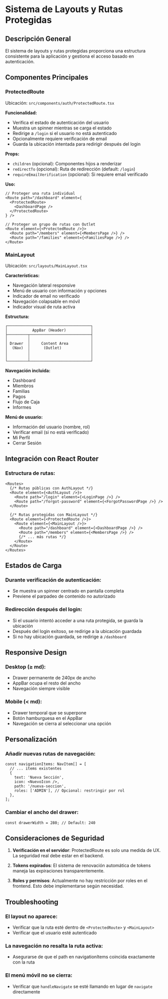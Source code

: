 # Sistema de Layouts y Rutas Protegidas

## Descripción General

El sistema de layouts y rutas protegidas proporciona una estructura consistente para la aplicación y gestiona el acceso basado en autenticación.

## Componentes Principales

### ProtectedRoute

Ubicación: `src/components/auth/ProtectedRoute.tsx`

**Funcionalidad:**
- Verifica el estado de autenticación del usuario
- Muestra un spinner mientras se carga el estado
- Redirige a `/login` si el usuario no está autenticado
- Opcionalmente requiere verificación de email
- Guarda la ubicación intentada para redirigir después del login

**Props:**
- `children` (opcional): Componentes hijos a renderizar
- `redirectTo` (opcional): Ruta de redirección (default: `/login`)
- `requireEmailVerification` (opcional): Si requiere email verificado

**Uso:**
```tsx
// Proteger una ruta individual
<Route path="/dashboard" element={
  <ProtectedRoute>
    <DashboardPage />
  </ProtectedRoute>
} />

// Proteger un grupo de rutas con Outlet
<Route element={<ProtectedRoute />}>
  <Route path="/members" element={<MembersPage />} />
  <Route path="/families" element={<FamiliesPage />} />
</Route>
```

### MainLayout

Ubicación: `src/layouts/MainLayout.tsx`

**Características:**
- Navegación lateral responsive
- Menú de usuario con información y opciones
- Indicador de email no verificado
- Navegación colapsable en móvil
- Indicador visual de ruta activa

**Estructura:**
```
┌─────────────────────────────────────┐
│           AppBar (Header)           │
├─────────┬───────────────────────────┤
│         │                           │
│ Drawer  │     Content Area          │
│  (Nav)  │      (Outlet)             │
│         │                           │
│         │                           │
└─────────┴───────────────────────────┘
```

**Navegación incluida:**
- Dashboard
- Miembros
- Familias
- Pagos
- Flujo de Caja
- Informes

**Menú de usuario:**
- Información del usuario (nombre, rol)
- Verificar email (si no está verificado)
- Mi Perfil
- Cerrar Sesión

## Integración con React Router

### Estructura de rutas:

```tsx
<Routes>
  {/* Rutas públicas con AuthLayout */}
  <Route element={<AuthLayout />}>
    <Route path="/login" element={<LoginPage />} />
    <Route path="/forgot-password" element={<ForgotPasswordPage />} />
  </Route>

  {/* Rutas protegidas con MainLayout */}
  <Route element={<ProtectedRoute />}>
    <Route element={<MainLayout />}>
      <Route path="/dashboard" element={<DashboardPage />} />
      <Route path="/members" element={<MembersPage />} />
      {/* ... más rutas */}
    </Route>
  </Route>
</Routes>
```

## Estados de Carga

### Durante verificación de autenticación:
- Se muestra un spinner centrado en pantalla completa
- Previene el parpadeo de contenido no autorizado

### Redirección después del login:
- Si el usuario intentó acceder a una ruta protegida, se guarda la ubicación
- Después del login exitoso, se redirige a la ubicación guardada
- Si no hay ubicación guardada, se redirige a `/dashboard`

## Responsive Design

### Desktop (≥ md):
- Drawer permanente de 240px de ancho
- AppBar ocupa el resto del ancho
- Navegación siempre visible

### Mobile (< md):
- Drawer temporal que se superpone
- Botón hamburguesa en el AppBar
- Navegación se cierra al seleccionar una opción

## Personalización

### Añadir nuevas rutas de navegación:

```tsx
const navigationItems: NavItem[] = [
  // ... items existentes
  {
    text: 'Nueva Sección',
    icon: <NuevoIcon />,
    path: '/nueva-seccion',
    roles: ['ADMIN'], // Opcional: restringir por rol
  },
];
```

### Cambiar el ancho del drawer:

```tsx
const drawerWidth = 280; // Default: 240
```

## Consideraciones de Seguridad

1. **Verificación en el servidor**: ProtectedRoute es solo una medida de UX. La seguridad real debe estar en el backend.

2. **Tokens expirados**: El sistema de renovación automática de tokens maneja las expiraciones transparentemente.

3. **Roles y permisos**: Actualmente no hay restricción por roles en el frontend. Esto debe implementarse según necesidad.

## Troubleshooting

### El layout no aparece:
- Verificar que la ruta esté dentro de `<ProtectedRoute>` y `<MainLayout>`
- Verificar que el usuario esté autenticado

### La navegación no resalta la ruta activa:
- Asegurarse de que el path en navigationItems coincida exactamente con la ruta

### El menú móvil no se cierra:
- Verificar que `handleNavigate` se esté llamando en lugar de `navigate` directamente
